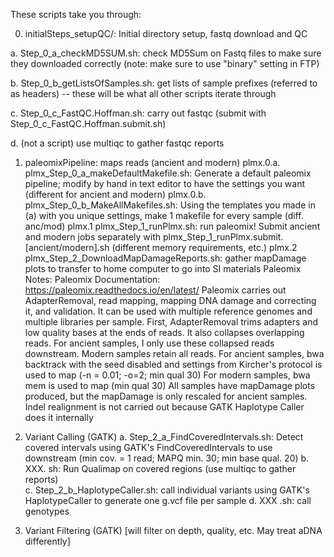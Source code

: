 These scripts take you through:

0. initialSteps_setupQC/: Initial directory setup, fastq download and QC

  a. Step_0_a_checkMD5SUM.sh: check MD5Sum on Fastq files to make sure they downloaded correctly (note: make sure to use "binary" setting in FTP)

  b. Step_0_b_getListsOfSamples.sh: get lists of sample prefixes (referred to as headers) -- these will be what all other scripts iterate through

  c. Step_0_c_FastQC.Hoffman.sh: carry out fastqc (submit with Step_0_c_FastQC.Hoffman.submit.sh)

  d. (not a script) use multiqc to gather fastqc reports

1. paleomixPipeline: maps reads (ancient and modern)
  plmx.0.a. plmx_Step_0_a_makeDefaultMakefile.sh: Generate a default paleomix pipeline; modify by hand in text editor to have the settings you want (different for ancient and modern)
  plmx.0.b. plmx_Step_0_b_MakeAllMakefiles.sh: Using the templates you made in (a) with you unique settings, make 1 makefile for every sample (diff. anc/mod)
  plmx.1 plmx_Step_1_runPlmx.sh: run paleomix! Submit ancient and modern jobs separately with plmx_Step_1_runPlmx.submit.[ancient/modern].sh (different memory requirements, etc.)
  plmx.2 plmx_Step_2_DownloadMapDamageReports.sh: gather mapDamage plots to transfer to home computer to go into SI materials
Paleomix Notes: 
Paleomix Documentation: https://paleomix.readthedocs.io/en/latest/
Paleomix carries out AdapterRemoval, read mapping, mapping DNA damage and correcting it, and validation.
It can be used with multiple reference genomes and multiple libraries per sample.
First, AdapterRemoval trims adapters and low quality bases at the ends of reads. It also collapses overlapping reads.
For ancient samples, I only use these collapsed reads downstream. Modern samples retain all reads.
For ancient samples, bwa backtrack with the seed disabled and settings from Kircher's protocol is used to map (-n = 0.01; -o=2; min qual 30)
For modern samples, bwa mem is used to map (min qual 30)
All samples have mapDamage plots produced, but the mapDamage is only rescaled for ancient samples.
Indel realignment is not carried out because GATK Haplotype Caller does it internally

2. Variant Calling (GATK)
  a. Step_2_a_FindCoveredIntervals.sh: Detect covered intervals using GATK's FindCoveredIntervals to use downstream (min cov. = 1 read; MAPQ min. 30; min base qual. 20)
  b. XXX. sh: Run Qualimap on covered regions (use multiqc to gather reports)  
  c. Step_2_b_HaplotypeCaller.sh: call individual variants using GATK's HaplotypeCaller to generate one g.vcf file per sample
  d. XXX .sh: call genotypes

3. Variant Filtering (GATK)
[will filter on depth, quality, etc. May treat aDNA differently]
